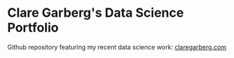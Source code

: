 # Clare Garberg's Data Science Portfolio

Github repository featuring my recent data science work: [claregarberg.com](https://claregarberg.com)
